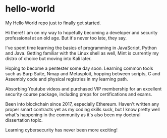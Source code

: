 # hello-world
My Hello World repo just to finally get started.

Hi there! I am on my way to hopefully becoming a developer and security professional at an old age. But it's never too late, they say.

I've spent time learning the basics of programming in JavaScript, Python and Java. Getting familiar with the Linux shell as well, Mint is currently my distro of choice but moving into Kali later.

Hoping to become a pentester some day soon. Learning common tools such as Burp Suite, Nmap and Metasploit, hopping between scripts, C and Assembly code and physical registries in my learning path. 

Absorbing Youtube videos and purchased VIP membership for an excellent security course package, including preps for certifications and exams.

Been into blockchain since 2017, especially Ethereum. Haven't written any proper smart contracts yet as my coding skills suck, but I know pretty well what's happening in the community as it's also been my doctoral dissertation topic.

Learning cybersecurity has never been more exciting! 
